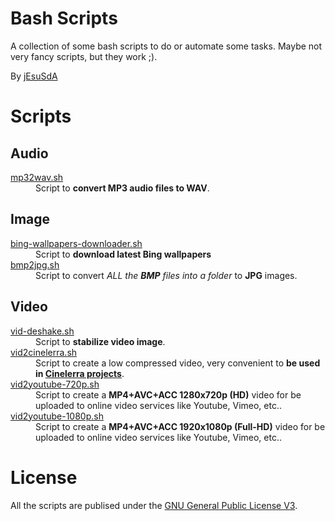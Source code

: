 # Bash Scripts
A collection of some bash scripts to do or automate some tasks.
Maybe not very fancy scripts, but they work ;).

By [jEsuSdA](http://www.jesusda.com)

# Scripts

## Audio
<dl>
	<dt><a href="https://github.com/jEsuSdA/bash-scripts/blob/master/mp32wav.sh">mp32wav.sh</a></dt>
	<dd>Script to <strong>convert MP3 audio files to WAV</strong>.</dd>
</dl>


## Image
<dl>
	<dt><a href="https://github.com/jEsuSdA/bash-scripts/blob/master/bing-wallpapers-downloader.sh">bing-wallpapers-downloader.sh</a></dt>
	<dd>Script to <strong>download latest Bing wallpapers</strong></dd>
	<dt><a href="https://github.com/jEsuSdA/bash-scripts/blob/master/bmp2jpg.sh">bmp2jpg.sh</a></dt>
	<dd>Script to convert <em>ALL the <strong>BMP</strong> files into a folder</em> to <strong>JPG</strong> images.</dd>
</dl>


## Video
<dl>
	<dt><a href="https://github.com/jEsuSdA/bash-scripts/blob/master/vid-deshake.sh">vid-deshake.sh</a></dt>
	<dd>Script to <strong>stabilize video image</strong>.</dd>
	<dt><a href="https://github.com/jEsuSdA/bash-scripts/blob/master/vid2cinelerra.sh">vid2cinelerra.sh</a></dt>
	<dd>Script to create a low compressed video, very convenient to <strong>be used in <a href="https://cinelerra-cv.org/">Cinelerra projects</a></strong>.</dd>
	<dt><a href="https://github.com/jEsuSdA/bash-scripts/blob/master/vid2youtube-720p.sh">vid2youtube-720p.sh</a></dt>
	<dd>Script to create a <strong>MP4+AVC+ACC 1280x720p (HD)</strong> video for be uploaded to online video services like Youtube, Vimeo, etc.</strong>.</dd>
	<dt><a href="https://github.com/jEsuSdA/bash-scripts/blob/master/vid2youtube-1080p.sh">vid2youtube-1080p.sh</a></dt>
	<dd>Script to create a <strong>MP4+AVC+ACC 1920x1080p (Full-HD)</strong> video for be uploaded to online video services like Youtube, Vimeo, etc.</strong>.</dd>
</dl>


# License

All the scripts are publised under the [GNU General Public License V3](https://www.gnu.org/licenses/gpl.html).
